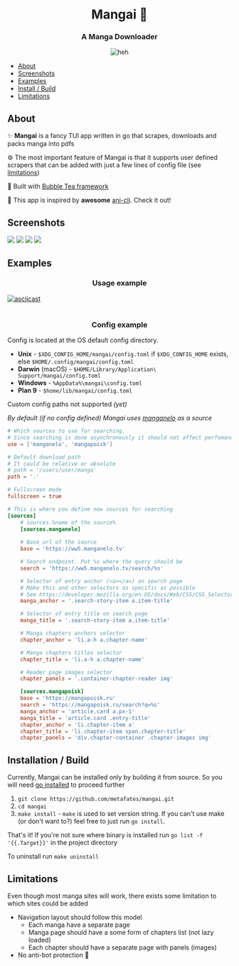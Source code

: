 <h1 align="center">Mangai 📖</h1>
<h3 align="center">A Manga Downloader</h3>
<p align="center">
    <img src="assets/1.jpg" alt="heh">
</p>

- [About](#about)
- [Screenshots](#screenshots)
- [Examples](#examples)
- [Install / Build](#installation--build)
- [Limitations](#limitations)

## About 

✨ __Mangai__ is a fancy TUI app written in go that scrapes, downloads and packs manga into pdfs


⚙️ The most important feature of Mangai is that it supports user defined scrapers
that can be added with just a few lines of config file (see [limitations](#limitations))

🧋 Built with [Bubble Tea framework](https://github.com/charmbracelet/bubbletea)

🍿 This app is inspired by __awesome__ [ani-cli](https://github.com/pystardust/ani-cli). Check it out!

## Screenshots

<img src="assets/sc1.png">
<img src="assets/sc2.png">
<img src="assets/sc3.png">
<img src="assets/sc4.png">

## Examples

<h3 align="center">Usage example</h4>

[![asciicast](https://asciinema.org/a/Kr4xdcfndSdvQCoWpoBNIyUFH.svg)](https://asciinema.org/a/Kr4xdcfndSdvQCoWpoBNIyUFH)
<br><br>
<h3 align="center">Config example</h3>

Config is located at the OS default config directory.

- __Unix__ - `$XDG_CONFIG_HOME/mangai/config.toml` if `$XDG_CONFIG_HOME` exists, else `$HOME/.config/mangai/config.toml`
- __Darwin__ (macOS) - `$HOME/Library/Application\ Support/mangai/config.toml`
- __Windows__ - `%AppData%\mangai\config.toml`
- __Plan 9__ - `$home/lib/mangai/config.toml`

Custom config paths not supported _(yet)_

_By default (if no config defined) Mangai uses [manganelo](https://ww5.manganelo.tv) as a source_

```toml
# Which sources to use for searching.
# Since searching is done asynchronously it should not affect perfomance
use = ['manganelo', 'mangapoisk']

# Default download path
# It could be relative or absolute 
# path = '/users/user/manga'
path = '.'

# Fullscreen mode
fullscreen = true

# This is where you define new sources for searching
[sources]
    # sources.%name of the source%
    [sources.manganelo]
    
    # Base url of the source
    base = 'https://ww5.manganelo.tv'

    # Search endpoint. Put %s where the query should be
    search = 'https://ww5.manganelo.tv/search/%s'

    # Selector of entry anchor (<a></a>) on search page
    # Make this and other selectors as specific as possible
    # See https://developer.mozilla.org/en-US/docs/Web/CSS/CSS_Selectors
    manga_anchor = '.search-story-item a.item-title'

    # Selector of entry title on search page
    manga_title = '.search-story-item a.item-title'

    # Manga chapters anchors selector
    chapter_anchor = 'li.a-h a.chapter-name'

    # Manga chapters titles selector
    chapter_title = 'li.a-h a.chapter-name'

    # Reader page images selector
    chapter_panels = '.container-chapter-reader img'

    [sources.mangapoisk]
    base = 'https://mangapoisk.ru'
    search = 'https://mangapoisk.ru/search?q=%s'
    manga_anchor = 'article.card a.px-1'
    manga_title = 'article.card .entry-title'
    chapter_anchor = 'li.chapter-item a'
    chapter_title = 'li.chapter-item span.chapter-title'
    chapter_panels = 'div.chapter-container .chapter-images img'
```

## Installation / Build

Currently, Mangai can be installed only by building it from source.
So you will need [go installed](https://go.dev/doc/install) to proceed further

1. `git clone https://github.com/metafates/mangai.git`
2. `cd mangai`
3. `make install` - `make` is used to set version string. If you can't use make (or don't want to?) feel free to just run `go install`.

That's it!
If you're not sure where binary is installed run `go list -f '{{.Target}}'` in the project directory

To uninstall run `make uninstall`

## Limitations

Even though most manga sites will work, there exists some limitation to which sites could be added

- Navigation layout should follow this model
    - Each manga have a separate page
    - Manga page should have a some form of chapters list (not lazy loaded)
    - Each chapter should have a separate page with panels (images)
- No anti-bot protection 🤖
